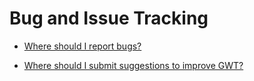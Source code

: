 <a href='Hidden comment: 
2008-11-27. Replaced by FAQ.wiki. Topics moved to FAQ_GettingStarted.
'></a>
# Bug and Issue Tracking #

  * [Where should I report bugs?](FAQ_SubmittingBugReports.md)

  * [Where should I submit suggestions to improve GWT?](FAQ_SubmittingSuggestions.md)